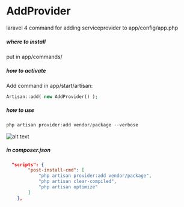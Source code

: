 AddProvider
===========

laravel 4 command for adding serviceprovider to app/config/app.php

##### where to install
put in app/commands/

##### how to activate
Add command in app/start/artisan:

```php
Artisan::add( new AddProvider() );
```

##### how to use

```php
php artisan provider:add vendor/package --verbose
```

![alt text](http://oi61.tinypic.com/8xk11x.jpg "osx bash")


##### in composer.json

```json
  "scripts": {
		"post-install-cmd": [
			"php artisan provider:add vendor/package",
			"php artisan clear-compiled",
			"php artisan optimize"
		]
	},
